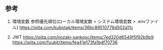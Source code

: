 ## 参考
1. 環境変数 参照優先順位(ローカル環境変数 > システム環境変数 > .envファイル)
https://qiita.com/kubotak/items/36bc89510778d502a11c

2. JWT
https://qiita.com/nozaki-sankosc/items/7ed320d6549f5f92b9b9
https://qiita.com/fuubit/items/fea41e173fa1bdf70736
